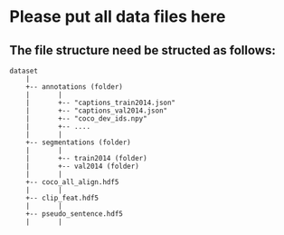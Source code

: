 # Please put all data files here

## The file structure need be structed as follows:
```Text
dataset
    |
    +-- annotations (folder)
    |       |
    |       +-- "captions_train2014.json"
    |       +-- "captions_val2014.json"
    |       +-- "coco_dev_ids.npy"
    |       +-- ....
    |       |
    +-- segmentations (folder)
    |       |
    |       +-- train2014 (folder)
    |       +-- val2014 (folder)
    |       |
    +-- coco_all_align.hdf5
    |       |
    +-- clip_feat.hdf5
    |       |
    +-- pseudo_sentence.hdf5
    |       |

```
